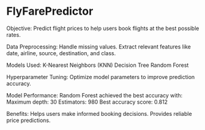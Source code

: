 # FlyFarePredictor

Objective:
     Predict flight prices to help users book flights at the best possible rates.

Data Preprocessing:
     Handle missing values.
     Extract relevant features like date, airline, source, destination, and class.

Models Used:
    K-Nearest Neighbors (KNN)
    Decision Tree
    Random Forest 

Hyperparameter Tuning:
    Optimize model parameters to improve prediction accuracy.

Model Performance:
    Random Forest achieved the best accuracy with:
    Maximum depth: 30
    Estimators: 980
    Best accuracy score: 0.812

Benefits:
   Helps users make informed booking decisions.
   Provides reliable price predictions.
